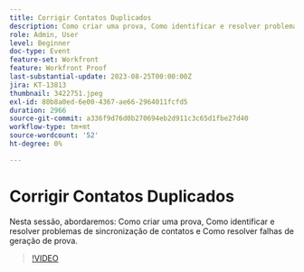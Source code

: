 ```yaml
---
title: Corrigir Contatos Duplicados
description: Como criar uma prova, Como identificar e resolver problemas de sincronização de contato e Como resolver falhas de geração de prova.
role: Admin, User
level: Beginner
doc-type: Event
feature-set: Workfront
feature: Workfront Proof
last-substantial-update: 2023-08-25T00:00:00Z
jira: KT-13813
thumbnail: 3422751.jpeg
exl-id: 80b8a0ed-6e00-4367-ae66-2964011fcfd5
duration: 2966
source-git-commit: a336f9d76d0b270694eb2d911c3c65d1fbe27d40
workflow-type: tm+mt
source-wordcount: '52'
ht-degree: 0%

---
```


# Corrigir Contatos Duplicados

Nesta sessão, abordaremos: Como criar uma prova, Como identificar e resolver problemas de sincronização de contatos e Como resolver falhas de geração de prova.

>[!VIDEO](https://video.tv.adobe.com/v/3422751/?learn=on)
